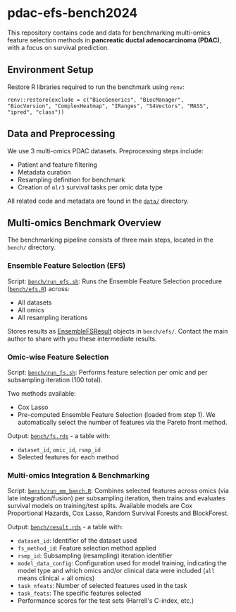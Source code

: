 # pdac-efs-bench2024

This repository contains code and data for benchmarking multi-omics feature selection methods in **pancreatic ductal adenocarcinoma (PDAC)**, with a focus on survival prediction.

## Environment Setup

Restore R libraries required to run the benchmark using `renv`:
```
renv::restore(exclude = c("BiocGenerics", "BiocManager", "BiocVersion", "ComplexHeatmap", "IRanges", "S4Vectors", "MASS", "ipred", "class"))
```

## Data and Preprocessing

We use 3 multi-omics PDAC datasets. Preprocessing steps include:

- Patient and feature filtering
- Metadata curation
- Resampling definition for benchmark
- Creation of `mlr3` survival tasks per omic data type

All related code and metadata are found in the [`data/`](https://github.com/bblodfon/pdac-efs-bench2024/tree/main/data) directory.

## Multi-omics Benchmark Overview

The benchmarking pipeline consists of three main steps, located in the `bench/` directory.

### Ensemble Feature Selection (EFS)

Script: [`bench/run_efs.sh`](https://github.com/bblodfon/pdac-efs-bench2024/blob/main/bench/run_efs.sh): Runs the Ensemble Feature Selection procedure ([`bench/efs.R`](https://github.com/bblodfon/pdac-efs-bench2024/blob/main/bench/efs.R)) across:

- All datasets
- All omics
- All resampling iterations

Stores results as [EnsembleFSResult](https://mlr3fselect.mlr-org.com/reference/ensemble_fs_result.html) objects in `bench/efs/`.
Contact the main author to share with you these intermediate results.

### Omic-wise Feature Selection

Script: [`bench/run_fs.sh`](https://github.com/bblodfon/pdac-efs-bench2024/blob/main/bench/run_fs.R): Performs feature selection per omic and per subsampling iteration (100 total).

Two methods available:
- Cox Lasso
- Pre-computed Ensemble Feature Selection (loaded from step 1). 
We automatically select the number of features via the Pareto front method.

Output: [`bench/fs.rds`](https://github.com/bblodfon/pdac-efs-bench2024/blob/main/bench/fs.rds) - a table with:

- `dataset_id`, `omic_id`, `rsmp_id`
- Selected features for each method

### Multi-omics Integration & Benchmarking

Script: [`bench/run_mm_bench.R`](https://github.com/bblodfon/pdac-efs-bench2024/blob/main/bench/run_mm_bench.R): Combines selected features across omics (via late integration/fusion) per subsampling iteration, then trains and evaluates survival models on training/test splits.
Available models are Cox Proportional Hazards, Cox Lasso, Random Survival Forests and BlockForest.

Output: [`bench/result.rds`](https://github.com/bblodfon/pdac-efs-bench2024/blob/main/bench/result.rds) - a table with:

- `dataset_id`: Identifier of the dataset used
- `fs_method_id`: Feature selection method applied
- `rsmp_id`: Subsampling (resampling) iteration identifier
- `model_data_config`: Configuration used for model training, indicating the model type and which omics and/or clinical data were included (`all` means clinical + all omics)
- `task_nfeats`: Number of selected features used in the task
- `task_feats`: The specific features selected
- Performance scores for the test sets (Harrell's C-index, etc.)
